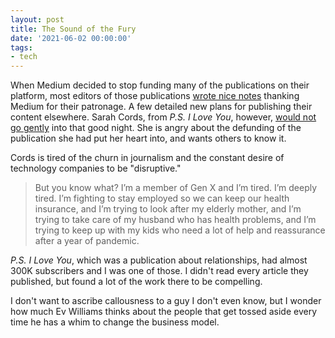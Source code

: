 ```yaml
---
layout: post
title: The Sound of the Fury
date: '2021-06-02 00:00:00'
tags:
- tech
---
```


When Medium decided to stop funding many of the publications on their platform, most editors of those publications [wrote nice notes](https://link.medium.com/LDWqlYYnLgb) thanking Medium for their patronage. A few detailed new plans for publishing their content elsewhere. Sarah Cords, from _P.S. I Love You_, however, [would not go gently](https://link.medium.com/CcPItCkoLgb) into that good night. She is angry about the defunding of the publication she had put her heart into, and wants others to know it.

Cords is tired of the churn in journalism and the constant desire of technology companies to be "disruptive."

> But you know what? I’m a member of Gen X and I’m tired. I’m deeply tired. I’m fighting to stay employed so we can keep our health insurance, and I’m trying to look after my elderly mother, and I’m trying to take care of my husband who has health problems, and I’m trying to keep up with my kids who need a lot of help and reassurance after a year of pandemic.

_P.S. I Love You_, which was a publication about relationships, had almost 300K subscribers and I was one of those. I didn't read every article they published, but found a lot of the work there to be compelling.

I don't want to ascribe callousness to a guy I don't even know, but I wonder how much Ev Williams thinks about the people that get tossed aside every time he has a whim to change the business model.


